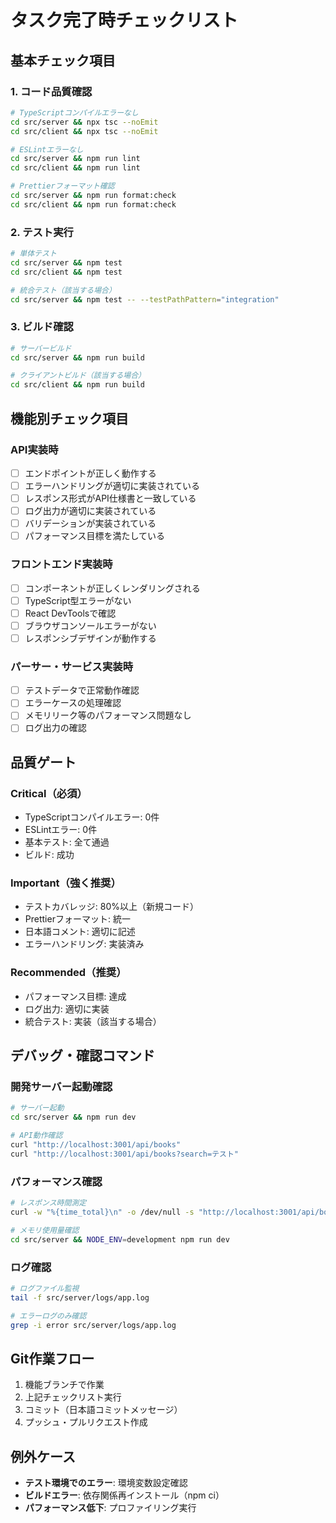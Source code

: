 # タスク完了時チェックリスト

## 基本チェック項目
### 1. コード品質確認
```bash
# TypeScriptコンパイルエラーなし
cd src/server && npx tsc --noEmit
cd src/client && npx tsc --noEmit

# ESLintエラーなし
cd src/server && npm run lint
cd src/client && npm run lint

# Prettierフォーマット確認
cd src/server && npm run format:check
cd src/client && npm run format:check
```

### 2. テスト実行
```bash
# 単体テスト
cd src/server && npm test
cd src/client && npm test

# 統合テスト（該当する場合）
cd src/server && npm test -- --testPathPattern="integration"
```

### 3. ビルド確認
```bash
# サーバービルド
cd src/server && npm run build

# クライアントビルド（該当する場合）
cd src/client && npm run build
```

## 機能別チェック項目

### API実装時
- [ ] エンドポイントが正しく動作する
- [ ] エラーハンドリングが適切に実装されている
- [ ] レスポンス形式がAPI仕様書と一致している
- [ ] ログ出力が適切に実装されている
- [ ] バリデーションが実装されている
- [ ] パフォーマンス目標を満たしている

### フロントエンド実装時
- [ ] コンポーネントが正しくレンダリングされる
- [ ] TypeScript型エラーがない
- [ ] React DevToolsで確認
- [ ] ブラウザコンソールエラーがない
- [ ] レスポンシブデザインが動作する

### パーサー・サービス実装時
- [ ] テストデータで正常動作確認
- [ ] エラーケースの処理確認
- [ ] メモリリーク等のパフォーマンス問題なし
- [ ] ログ出力の確認

## 品質ゲート

### Critical（必須）
- TypeScriptコンパイルエラー: 0件
- ESLintエラー: 0件
- 基本テスト: 全て通過
- ビルド: 成功

### Important（強く推奨）
- テストカバレッジ: 80%以上（新規コード）
- Prettierフォーマット: 統一
- 日本語コメント: 適切に記述
- エラーハンドリング: 実装済み

### Recommended（推奨）
- パフォーマンス目標: 達成
- ログ出力: 適切に実装
- 統合テスト: 実装（該当する場合）

## デバッグ・確認コマンド

### 開発サーバー起動確認
```bash
# サーバー起動
cd src/server && npm run dev

# API動作確認
curl "http://localhost:3001/api/books"
curl "http://localhost:3001/api/books?search=テスト"
```

### パフォーマンス確認
```bash
# レスポンス時間測定
curl -w "%{time_total}\n" -o /dev/null -s "http://localhost:3001/api/books"

# メモリ使用量確認
cd src/server && NODE_ENV=development npm run dev
```

### ログ確認
```bash
# ログファイル監視
tail -f src/server/logs/app.log

# エラーログのみ確認
grep -i error src/server/logs/app.log
```

## Git作業フロー
1. 機能ブランチで作業
2. 上記チェックリスト実行
3. コミット（日本語コミットメッセージ）
4. プッシュ・プルリクエスト作成

## 例外ケース
- **テスト環境でのエラー**: 環境変数設定確認
- **ビルドエラー**: 依存関係再インストール（npm ci）
- **パフォーマンス低下**: プロファイリング実行